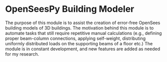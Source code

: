 # OpenSeesPy Building Modeler

The purpose of this module is to assist the creation of error-free OpenSees building models of 3D buildings. The motivation behind this module is to automate tasks that still require repetitive manual calculations (e.g., defining proper beam-column connections, applying self-weight, distributing uniformly distributed loads on the supporting beams of a floor etc.) The module is in constant development, and new features are added as needed for my research.

